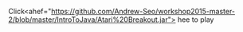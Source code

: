 Click<ahef="https://github.com/Andrew-Seo/workshop2015-master-2/blob/master/IntroToJava/Atari%20Breakout.jar"> hee </a> to play
